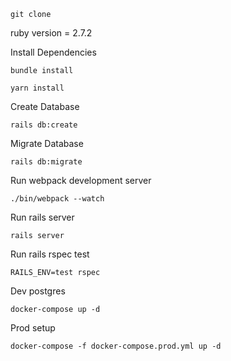 ```shell
git clone
```
ruby version = 2.7.2

Install Dependencies
```shell
bundle install
```

```shell
yarn install
```

Create Database
```shell
rails db:create
```

Migrate Database
```shell
rails db:migrate
```

Run webpack development server
```shell
./bin/webpack --watch
```

Run rails server
```shell
rails server
```

Run rails rspec test
```shell
RAILS_ENV=test rspec
```

Dev postgres
```shell
docker-compose up -d
```

Prod setup
```shell
docker-compose -f docker-compose.prod.yml up -d
```